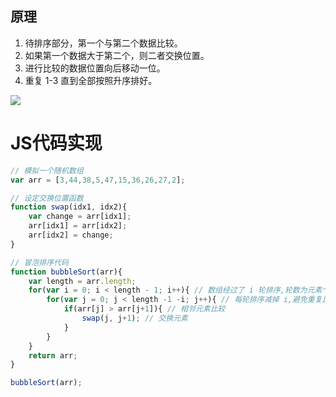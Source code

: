 ## 原理
1. 待排序部分，第一个与第二个数据比较。
2. 如果第一个数据大于第二个，则二者交换位置。
3. 进行比较的数据位置向后移动一位。 
4. 重复 1-3 直到全部按照升序排好。

![](leanote://file/getImage?fileId=5a362b43f1ab8720be000000)

# JS代码实现
```js
// 模拟一个随机数组
var arr = [3,44,38,5,47,15,36,26,27,2];

// 设定交换位置函数
function swap(idx1, idx2){
	var change = arr[idx1];
	arr[idx1] = arr[idx2];
	arr[idx2] = change;
}

// 冒泡排序代码
function bubbleSort(arr){
	var length = arr.length;
	for(var i = 0; i < length - 1; i++){ // 数组经过了 i 轮排序,轮数为元素个数 -1。
		for(var j = 0; j < length -1 -i; j++){ // 每轮排序减掉 i,避免重复比较。
			if(arr[j] > arr[j+1]){ // 相邻元素比较
 				swap(j, j+1); // 交换元素
			}
		}
	}
	return arr;
}

bubbleSort(arr);
```